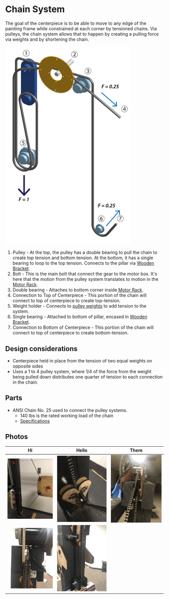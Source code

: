 # Chain System

The goal of the centerpiece is to be able to move to any edge of the painting frame while constrained at each corner by tensioned chains. Via pulleys, the chain system allows that to happen by creating a pulling force via weights and by shortening the chain.

<img src="https://github.com/UniKlo/PaintBot/blob/master/Mechanics/ChainSystem/chain-system-02-01.png" width="400">

1. Pulley - At the top, the pulley has a double bearing to pull the chain to create top tension and bottom tension. At the bottom, it has a single bearing to loop to the top tension. Connects to the pillar via [Wooden Bracket](https://github.com/UniKlo/PaintBot/blob/master/Mechanics/Wooden%20Bracket).
2. Bolt - This is the main bolt that connect the gear to the motor box. It's here that the motion from the pulley system translates to motion in the [Motor Rack](https://github.com/UniKlo/PaintBot/tree/master/Mechanics/MotorRack).
3. Double bearing - Attaches to bottom corner inside [Motor Rack](https://github.com/UniKlo/PaintBot/tree/master/Mechanics/MotorRack).
4. Connection to Top of Centerpiece - This portion of the chain will connect to top of centerpiece to create top-tension.
5. Weight holder - Connects to [pulley weights](https://github.com/UniKlo/PaintBot/tree/master/Mechanics/PulleyWeights) to add tension to the system.
6. Single bearing - Attached to bottom of pillar, encased in [Wooden Bracket](https://github.com/UniKlo/PaintBot/blob/master/Mechanics/Wooden%20Bracket).
7. Connection to Bottom of Centerpiece - This portion of the chain will connect to top of centerpiece to create bottom-tension.

## Design considerations

- Centerpiece held in place from the tension of two equal weights on opposite sides
- Uses a 1 to 4 pulley system, where 1/4 of the force from the weight being pulled down distributes one quarter of tension to each connection in the chain.

## Parts
- ANSI Chain No. 25 used to connect the pulley systems.
    - 140 lbs is the rated working load of the chain
    - [Specifications](https://www.renoldjeffrey.com/media/2395574/ansi-standard-roller-chain-renold-jeffrey.pdf)


## Photos
| Hi | Hello | There |
|:-:|:-:|:-:|
<img src="https://github.com/UniKlo/PaintBot/blob/master/Mechanics/ChainSystem/Image%20from%20iOS.jpg" width="400"> | <img src="https://github.com/UniKlo/PaintBot/blob/master/Mechanics/ChainSystem/Image%20from%20iOS%20(2).jpg" width="400"> | <img src="https://github.com/UniKlo/PaintBot/blob/master/Mechanics/ChainSystem/Image%20from%20iOS%20(3).jpg" width="400">
<img src="https://github.com/UniKlo/PaintBot/blob/master/Mechanics/ChainSystem/Image%20from%20iOS%20(5).jpg" width="400"> | <img src="https://github.com/UniKlo/PaintBot/blob/master/Mechanics/ChainSystem/Image%20from%20iOS%20(4).jpg" width="400">
